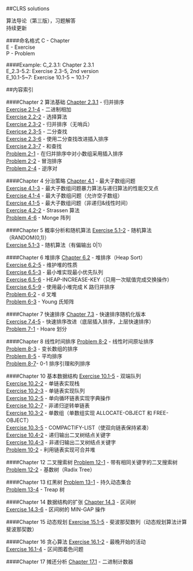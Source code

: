 ##CLRS solutions

算法导论（第三版），习题解答</br>
持续更新

####命名格式
C - Chapter </br>
E - Exercise</br>
P - Problem </br>

####Example:
C_2.3.1:    Chapter 2.3.1 </br>
E_2.3-5.2:  Exercise 2.3-5, 2nd version </br>
E_10.1-5~7: Exercise 10.1-5 ~ 10.1-7 </br>

##内容索引

####Chapter 2 算法基础
[Chapter 2.3.1](https://github.com/wuzhiyi/CLRS-solution/blob/master/Chapter02/C_2.3.1.c) - 归并排序 </br>
[Exercise 2.1-4](https://github.com/wuzhiyi/CLRS-solution/blob/master/Chapter02/E_2.1-4.c) - 二进制相加</br>
[Exercise 2.2-2](https://github.com/wuzhiyi/CLRS-solution/blob/master/Chapter02/E_2.2-2.c) - 选择算法</br>
[Exercise 2.3-2](https://github.com/wuzhiyi/CLRS-solution/blob/master/Chapter02/E_2.3-2.c) -  归并排序（无哨兵）</br>
[Exericse 2.3-5](https://github.com/wuzhiyi/CLRS-solution/blob/master/Chapter02/E_2.3-5.c) - 二分查找</br>
[Exercise 2.3-6](https://github.com/wuzhiyi/CLRS-solution/blob/master/Chapter02/E_2.3-6.c) - 使用二分查找改进插入排序</br>
[Exercise 2.3-7](https://github.com/wuzhiyi/CLRS-solution/blob/master/Chapter02/E_2.3-7.c) - 和查找</br>
[Problem 2-1](https://github.com/wuzhiyi/CLRS-solution/blob/master/Chapter02/P_2-1.c) - 在归并排序中对小数组采用插入排序</br>
[Problem 2-2](https://github.com/wuzhiyi/CLRS-solution/blob/master/Chapter02/P_2-2.c) - 冒泡排序</br>
[Problem 2-4](https://github.com/wuzhiyi/CLRS-solution/blob/master/Chapter02/P_2-4.c) - 逆序对</br>

####Chapter 4 分治策略
[Chapter 4.1](https://github.com/wuzhiyi/CLRS-solution/blob/master/Chapter04/C_4.1.c) - 最大子数组问题</br>
[Exercise 4.1-3](https://github.com/wuzhiyi/CLRS-solution/blob/master/Chapter04/E_4.1-3.c) - 最大子数组问题暴力算法与递归算法的性能交叉点</br>
[Exercise 4.1-4](https://github.com/wuzhiyi/CLRS-solution/blob/master/Chapter04/E_4.1-4.c) - 最大子数组问题（允许空子数组）</br>
[Exercise 4.1-5](https://github.com/wuzhiyi/CLRS-solution/blob/master/Chapter04/E_4.1-5.c) - 最大子数组问题（非递归&线性时间）</br>
[Exercise 4.2-2](https://github.com/wuzhiyi/CLRS-solution/blob/master/Chapter04/E_4.2-2.c) - Strassen 算法</br>
[Problem 4-6](https://github.com/wuzhiyi/CLRS-solution/blob/master/Chapter04/P_4-6.c) - Monge 阵列</br>

####Chapter 5 概率分析和随机算法
[Exercise 5.1-2](https://github.com/wuzhiyi/CLRS-solution/blob/master/Chapter05/E_5.1-2.c) - 随机算法（RANDOM(0,1)）</br>
[Exercise 5.1-3](https://github.com/wuzhiyi/CLRS-solution/blob/master/Chapter05/E_5.1-3.c) - 随机算法（有偏输出 0|1）

####Chapter 6 堆排序
[Chapter 6.2](https://github.com/wuzhiyi/CLRS-solution/blob/master/Chapter06/C_6.2.c) - 堆排序（Heap Sort）</br>
[Exercise 6.2-5](https://github.com/wuzhiyi/CLRS-solution/blob/master/Chapter06/E_6.2-5.c) - 维护堆的性质</br>
[Exercise 6.5-3](https://github.com/wuzhiyi/CLRS-solution/blob/master/Chapter06/E_6.5-3.c) - 最小堆实现最小优先队列</br>
[Exercise 6.5-6](https://github.com/wuzhiyi/CLRS-solution/blob/master/Chapter06/E_6.5-6.c)  -  HEAP-INCREASE-KEY（只用一次赋值完成交换操作）</br>
[Exercise 6.5-9](https://github.com/wuzhiyi/CLRS-solution/blob/master/Chapter06/E_6.5-9.cpp) - 使用最小堆完成 K 路归并排序</br>
[Problem 6-2](https://github.com/wuzhiyi/CLRS-solution/blob/master/Chapter06/P_6-2.c) - d 叉堆</br>
[Problem 6-3](https://github.com/wuzhiyi/CLRS-solution/blob/master/Chapter06/P_6-3.c) - Young 氏矩阵</br>

####Chapter 7 快速排序
[Chapter 7.3](https://github.com/wuzhiyi/CLRS-solution/blob/master/Chapter07/C_7.3.c) - 快速排序随机化版本</br>
[Exercise 7.4-5](https://github.com/wuzhiyi/CLRS-solution/blob/master/Chapter07/E_7.4-5.c) -  快速排序改进（底层插入排序，上层快速排序）</br>
[Problem 7-1](https://github.com/wuzhiyi/CLRS-solution/blob/master/Chapter07/P_7-1.2.c) - Hoare 划分</br>

####Chapter 8 线性时间排序
[Problem 8-2](https://github.com/wuzhiyi/CLRS-solution/blob/master/Chapter08/P_8-2.c) - 线性时间原址排序</br>
[Problem 8-3](https://github.com/wuzhiyi/CLRS-solution/blob/master/Chapter08/P_8-3.c) - 变长数组的排序</br>
[Problem 8-5](https://github.com/wuzhiyi/CLRS-solution/blob/master/Chapter08/P_8-5.c) - 平均排序</br>
[Problem 8-7](https://github.com/wuzhiyi/CLRS-solution/blob/master/Chapter08/P_8-7.c)- 0-1 排序引理和列排序</br>

####Chapter 10 基本数据结构
[Exercise 10.1-5](https://github.com/wuzhiyi/CLRS-solution/blob/master/Chapter10/E_10.1-5.c) - 双端队列</br>
[Exercise 10.2-2](https://github.com/wuzhiyi/CLRS-solution/blob/master/Chapter10/E_10.2-2.2.c) - 单链表实现栈</br>
[Exercise 10.2-3](https://github.com/wuzhiyi/CLRS-solution/blob/master/Chapter10/E_10.2-3.c) - 单链表实现队列</br>
[Exercise 10.2-5](https://github.com/wuzhiyi/CLRS-solution/blob/master/Chapter10/E_10.2-5.c) - 单向循环链表实现字典操作</br>
[Exercise 10.2-7](https://github.com/wuzhiyi/CLRS-solution/blob/master/Chapter10/E_10.2-7.c) - 非递归逆转单链表</br>
[Exercise 10.3-2](https://github.com/wuzhiyi/CLRS-solution/blob/master/Chapter10/E_10.3-2.c) - 单数组（单数组实现 ALLOCATE-OBJECT 和 FREE-OBJECT）</br>
[Exercise 10.3-5](https://github.com/wuzhiyi/CLRS-solution/blob/master/Chapter10/E_10.3-5.c) -  COMPACTIFY-LIST（使双向链表保持紧凑）</br>
[Exercise 10.4-2](https://github.com/wuzhiyi/CLRS-solution/blob/master/Chapter10/E_10.4-2.c) - 递归输出二叉树结点关键字</br>
[Exercise 10.4-3](https://github.com/wuzhiyi/CLRS-solution/blob/master/Chapter10/E_10.4-3.c) - 非递归输出二叉树结点关键字</br>
[Problem 10-2](https://github.com/wuzhiyi/CLRS-solution/blob/master/Chapter10/P_10-2.c) - 利用链表实现可合并堆</br>

####Chapter 12 二叉搜索树
[Problem 12-1](https://github.com/wuzhiyi/CLRS-solution/blob/master/Chapter12/P_12-1.c) - 带有相同关键字的二叉搜索树</br>
[Problem 12-2](https://github.com/wuzhiyi/CLRS-solution/blob/master/Chapter12/P_12-2.c) - 基数树（Radix Tree）</br>

####Chapter 13 红黑树
[Problem 13-1](https://github.com/wuzhiyi/CLRS-solution/blob/master/Chapter13/P_13-1.cpp) - 持久动态集合</br>
[Problem 13-4](https://github.com/wuzhiyi/CLRS-solution/blob/master/Chapter13/P_13-4.cpp) - Treap 树</br>

####Chapter 14 数据结构的扩张
[Chapter 14.3](https://github.com/wuzhiyi/CLRS-solution/blob/master/Chapter14/C_14.3.cpp) - 区间树</br>
[Exercise 14.3-6](https://github.com/wuzhiyi/CLRS-solution/blob/master/Chapter14/E_14.3-6.cpp) - 区间树的 MIN-GAP 操作</br>

####Chapter 15 动态规划
[Exercise 15.1-5](https://github.com/wuzhiyi/CLRS-solution/blob/master/Chapter15/E_15.1-5.cpp) -  斐波那契数列（动态规划算法计算斐波那契数）</br>

####Chapter 16 贪心算法
[Exercise 16.1-2](https://github.com/wuzhiyi/CLRS-solution/blob/master/Chapter16/E_16.1-2.cpp) - 最晚开始的活动</br>
[Exercise 16.1-4](https://github.com/wuzhiyi/CLRS-solution/blob/master/Chapter16/E_16.1-4.cpp) - 区间图着色问题</br>

####Chapter 17 摊还分析
[Chapter 17.1](https://github.com/wuzhiyi/CLRS-solution/blob/master/Chapter17/C_17.1.c) - 二进制计数器</br>
